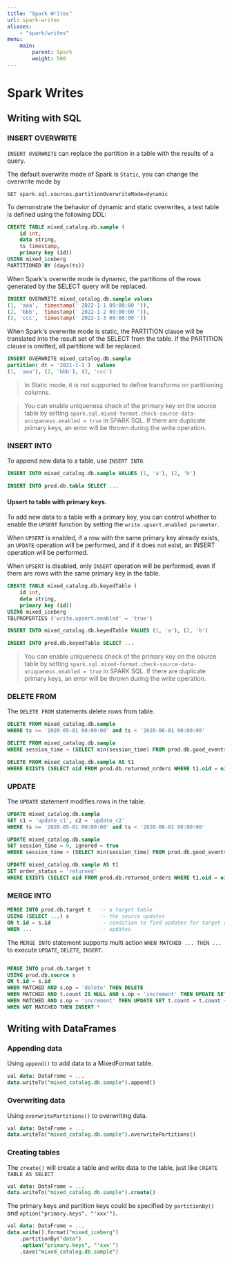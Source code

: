 ```yaml
---
title: "Spark Writes"
url: spark-writes
aliases:
    - "spark/writes"
menu:
    main:
        parent: Spark
        weight: 500
---
```

<!--
 - Licensed to the Apache Software Foundation (ASF) under one or more
 - contributor license agreements.  See the NOTICE file distributed with
 - this work for additional information regarding copyright ownership.
 - The ASF licenses this file to You under the Apache License, Version 2.0
 - (the "License"); you may not use this file except in compliance with
 - the License.  You may obtain a copy of the License at
 -
 -   http://www.apache.org/licenses/LICENSE-2.0
 -
 - Unless required by applicable law or agreed to in writing, software
 - distributed under the License is distributed on an "AS IS" BASIS,
 - WITHOUT WARRANTIES OR CONDITIONS OF ANY KIND, either express or implied.
 - See the License for the specific language governing permissions and
 - limitations under the License.
 -->
# Spark Writes
## Writing with SQL

### INSERT OVERWRITE

`INSERT OVERWRITE` can replace the partition in a table with the results of a query.

The default overwrite mode of Spark is `Static`, you can change the overwrite mode by

```
SET spark.sql.sources.partitionOverwriteMode=dynamic
```

To demonstrate the behavior of dynamic and static overwrites, a test table is defined using the following DDL:

```sql
CREATE TABLE mixed_catalog.db.sample (
    id int,
    data string,
    ts timestamp,
    primary key (id))
USING mixed_iceberg
PARTITIONED BY (days(ts))
```

When Spark's overwrite mode is dynamic, the partitions of the rows generated by the SELECT query will be replaced.

```sql
INSERT OVERWRITE mixed_catalog.db.sample values 
(1, 'aaa',  timestamp(' 2022-1-1 09:00:00 ')), 
(2, 'bbb',  timestamp(' 2022-1-2 09:00:00 ')), 
(3, 'ccc',  timestamp(' 2022-1-3 09:00:00 '))
```

When Spark's overwrite mode is static, the PARTITION clause will be translated into the result set of the SELECT from
the table. If the PARTITION clause is omitted, all partitions will be replaced.

```sql
INSERT OVERWRITE mixed_catalog.db.sample 
partition( dt = '2021-1-1')  values 
(1, 'aaa'), (2, 'bbb'), (3, 'ccc') 
```

> In Static mode, it is not supported to define transforms on partitioning columns.

> You can enable uniqueness check of the primary key on the source table by setting
> `spark.sql.mixed-format.check-source-data-uniqueness.enabled = true` in SPARK SQL. If there are duplicate primary keys,
> an error will be thrown during the write operation.

### INSERT INTO

To append new data to a table, use `INSERT INTO`.

```sql
INSERT INTO mixed_catalog.db.sample VALUES (1, 'a'), (2, 'b')

INSERT INTO prod.db.table SELECT ...
```

#### Upsert to table with primary keys.

To add new data to a table with a primary key, you can control whether to enable the `UPSERT` function by setting
the `write.upsert.enabled parameter`.

When `UPSERT` is enabled, if a row with the same primary key already exists, an `UPDATE` operation will be performed, 
and if it does not exist, an INSERT operation will be performed.

When `UPSERT` is disabled, only `INSERT` operation will be performed, 
even if there are rows with the same primary key in the table.

```sql
CREATE TABLE mixed_catalog.db.keyedTable (
    id int,
    data string,
    primary key (id))
USING mixed_iceberg
TBLPROPERTIES ('write.upsert.enabled' = 'true')
```

```sql
INSERT INTO mixed_catalog.db.keyedTable VALUES (1, 'a'), (2, 'b')

INSERT INTO prod.db.keyedTable SELECT ...
```

> You can enable uniqueness check of the primary key on the source table by setting
> `spark.sql.mixed-format.check-source-data-uniqueness.enabled = true` in SPARK SQL. If there are duplicate primary keys,
> an error will be thrown during the write operation.
> 
### DELETE FROM

The `DELETE FROM` statements delete rows from table.

```sql
DELETE FROM mixed_catalog.db.sample
WHERE ts >= '2020-05-01 00:00:00' and ts < '2020-06-01 00:00:00'

DELETE FROM mixed_catalog.db.sample
WHERE session_time < (SELECT min(session_time) FROM prod.db.good_events)

DELETE FROM mixed_catalog.db.sample AS t1
WHERE EXISTS (SELECT oid FROM prod.db.returned_orders WHERE t1.oid = oid)
```

### UPDATE

The `UPDATE` statement modifies rows in the table.

```sql
UPDATE mixed_catalog.db.sample
SET c1 = 'update_c1', c2 = 'update_c2'
WHERE ts >= '2020-05-01 00:00:00' and ts < '2020-06-01 00:00:00'

UPDATE mixed_catalog.db.sample
SET session_time = 0, ignored = true
WHERE session_time < (SELECT min(session_time) FROM prod.db.good_events)

UPDATE mixed_catalog.db.sample AS t1
SET order_status = 'returned'
WHERE EXISTS (SELECT oid FROM prod.db.returned_orders WHERE t1.oid = oid)
```

### MERGE INTO

```sql 
MERGE INTO prod.db.target t   -- a target table
USING (SELECT ...) s          -- the source updates
ON t.id = s.id                -- condition to find updates for target rows
WHEN ...                      -- updates
```

The `MERGE INTO` statement supports multi action `WHEN MATCHED ... THEN ...` to execute `UPDATE`, `DELETE`, `INSERT`.

```sql 

MERGE INTO prod.db.target t   
USING prod.db.source s       
ON t.id = s.id             
WHEN MATCHED AND s.op = 'delete' THEN DELETE
WHEN MATCHED AND t.count IS NULL AND s.op = 'increment' THEN UPDATE SET t.count = 0
WHEN MATCHED AND s.op = 'increment' THEN UPDATE SET t.count = t.count + 1          
WHEN NOT MATCHED THEN INSERT *

```

## Writing with DataFrames

### Appending data

Using `append()` to add data to a MixedFormat table.

```sql
val data: DataFrame = ...
data.writeTo("mixed_catalog.db.sample").append()
```
 
### Overwriting data

Using `overwritePartitions()` to overwriting data.

```sql
val data: DataFrame = ...
data.writeTo("mixed_catalog.db.sample").overwritePartitions()
```

### Creating tables

The `create()` will create a table and write data to the table, just like `CREATE TABLE AS SELECT`

```sql
val data: DataFrame = ...
data.writeTo("mixed_catalog.db.sample").create()
```

The primary keys and partition keys could be specified by `partitionBy()` and `option("primary.keys", "'xxx'")`.

```sql
val data: DataFrame = ...
data.write().format("mixed_iceberg")
    .partitionBy("data")
    .option("primary.keys", "'xxx'")
    .save("mixed_catalog.db.sample")
```

